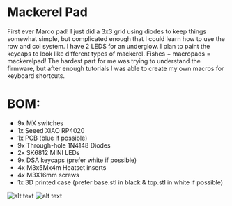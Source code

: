 # Mackerel Pad

First ever Marco pad! I just did a 3x3 grid using diodes to keep things somewhat simple, but complicated enough that I could learn how to use the row and col system. I have 2 LEDS for an underglow.
I plan to paint the keycaps to look like different types of mackerel. Fishes + macropads = mackerelpad! 
The hardest part for me was trying to understand the firmware, but after enough tutorials I was able to create my own macros for keyboard shortcuts. 


# BOM:
- 9x MX switches 
- 1x Seeed XIAO RP4020
- 1x PCB (blue if possible)
- 9x Through-hole 1N4148 Diodes
- 2x SK6812 MINI LEDs
- 9x DSA keycaps (prefer white if possible)
- 4x M3x5Mx4m Heatset inserts
- 4x M3X16mm screws
- 1x 3D printed case (prefer base.stl in black & top.stl in white if possible)

![alt text](https://github.com/Beenana02/hackpad/blob/main/hackpads/MackerelPad/backMP.png?raw=true)
![alt text](https://github.com/Beenana02/hackpad/blob/main/hackpads/MackerelPad/frontMP.png?raw=true)
